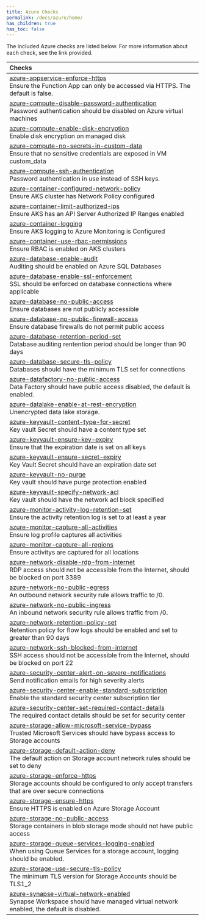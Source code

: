 ```yaml
---
title: Azure Checks
permalink: /docs/azure/home/
has_children: true
has_toc: false
---
```


The included Azure checks are listed below. For more information about each check, see the link provided.

| Checks |
|:------------|
|[azure-appservice-enforce-https](/docs/azure/appservice/enforce-https)<br>Ensure the Function App can only be accessed via HTTPS. The default is false.|
|[azure-compute-disable-password-authentication](/docs/azure/compute/disable-password-authentication)<br>Password authentication should be disabled on Azure virtual machines|
|[azure-compute-enable-disk-encryption](/docs/azure/compute/enable-disk-encryption)<br>Enable disk encryption on managed disk|
|[azure-compute-no-secrets-in-custom-data](/docs/azure/compute/no-secrets-in-custom-data)<br>Ensure that no sensitive credentials are exposed in VM custom_data|
|[azure-compute-ssh-authentication](/docs/azure/compute/ssh-authentication)<br>Password authentication in use instead of SSH keys.|
|[azure-container-configured-network-policy](/docs/azure/container/configured-network-policy)<br>Ensure AKS cluster has Network Policy configured|
|[azure-container-limit-authorized-ips](/docs/azure/container/limit-authorized-ips)<br>Ensure AKS has an API Server Authorized IP Ranges enabled|
|[azure-container-logging](/docs/azure/container/logging)<br>Ensure AKS logging to Azure Monitoring is Configured|
|[azure-container-use-rbac-permissions](/docs/azure/container/use-rbac-permissions)<br>Ensure RBAC is enabled on AKS clusters|
|[azure-database-enable-audit](/docs/azure/database/enable-audit)<br>Auditing should be enabled on Azure SQL Databases|
|[azure-database-enable-ssl-enforcement](/docs/azure/database/enable-ssl-enforcement)<br>SSL should be enforced on database connections where applicable|
|[azure-database-no-public-access](/docs/azure/database/no-public-access)<br>Ensure databases are not publicly accessible|
|[azure-database-no-public-firewall-access](/docs/azure/database/no-public-firewall-access)<br>Ensure database firewalls do not permit public access|
|[azure-database-retention-period-set](/docs/azure/database/retention-period-set)<br>Database auditing rentention period should be longer than 90 days|
|[azure-database-secure-tls-policy](/docs/azure/database/secure-tls-policy)<br>Databases should have the minimum TLS set for connections|
|[azure-datafactory-no-public-access](/docs/azure/datafactory/no-public-access)<br>Data Factory should have public access disabled, the default is enabled.|
|[azure-datalake-enable-at-rest-encryption](/docs/azure/datalake/enable-at-rest-encryption)<br>Unencrypted data lake storage.|
|[azure-keyvault-content-type-for-secret](/docs/azure/keyvault/content-type-for-secret)<br>Key vault Secret should have a content type set|
|[azure-keyvault-ensure-key-expiry](/docs/azure/keyvault/ensure-key-expiry)<br>Ensure that the expiration date is set on all keys|
|[azure-keyvault-ensure-secret-expiry](/docs/azure/keyvault/ensure-secret-expiry)<br>Key Vault Secret should have an expiration date set|
|[azure-keyvault-no-purge](/docs/azure/keyvault/no-purge)<br>Key vault should have purge protection enabled|
|[azure-keyvault-specify-network-acl](/docs/azure/keyvault/specify-network-acl)<br>Key vault should have the network acl block specified|
|[azure-monitor-activity-log-retention-set](/docs/azure/monitor/activity-log-retention-set)<br>Ensure the activity retention log is set to at least a year|
|[azure-monitor-capture-all-activities](/docs/azure/monitor/capture-all-activities)<br>Ensure log profile captures all activities|
|[azure-monitor-capture-all-regions](/docs/azure/monitor/capture-all-regions)<br>Ensure activitys are captured for all locations|
|[azure-network-disable-rdp-from-internet](/docs/azure/network/disable-rdp-from-internet)<br>RDP access should not be accessible from the Internet, should be blocked on port 3389|
|[azure-network-no-public-egress](/docs/azure/network/no-public-egress)<br>An outbound network security rule allows traffic to /0.|
|[azure-network-no-public-ingress](/docs/azure/network/no-public-ingress)<br>An inbound network security rule allows traffic from /0.|
|[azure-network-retention-policy-set](/docs/azure/network/retention-policy-set)<br>Retention policy for flow logs should be enabled and set to greater than 90 days|
|[azure-network-ssh-blocked-from-internet](/docs/azure/network/ssh-blocked-from-internet)<br>SSH access should not be accessible from the Internet, should be blocked on port 22|
|[azure-security-center-alert-on-severe-notifications](/docs/azure/security-center/alert-on-severe-notifications)<br>Send notification emails for high severity alerts|
|[azure-security-center-enable-standard-subscription](/docs/azure/security-center/enable-standard-subscription)<br>Enable the standard security center subscription tier|
|[azure-security-center-set-required-contact-details](/docs/azure/security-center/set-required-contact-details)<br>The required contact details should be set for security center|
|[azure-storage-allow-microsoft-service-bypass](/docs/azure/storage/allow-microsoft-service-bypass)<br>Trusted Microsoft Services should have bypass access to Storage accounts|
|[azure-storage-default-action-deny](/docs/azure/storage/default-action-deny)<br>The default action on Storage account network rules should be set to deny|
|[azure-storage-enforce-https](/docs/azure/storage/enforce-https)<br>Storage accounts should be configured to only accept transfers that are over secure connections|
|[azure-storage-ensure-https](/docs/azure/storage/ensure-https)<br>Ensure HTTPS is enabled on Azure Storage Account|
|[azure-storage-no-public-access](/docs/azure/storage/no-public-access)<br>Storage containers in blob storage mode should not have public access|
|[azure-storage-queue-services-logging-enabled](/docs/azure/storage/queue-services-logging-enabled)<br>When using Queue Services for a storage account, logging should be enabled.|
|[azure-storage-use-secure-tls-policy](/docs/azure/storage/use-secure-tls-policy)<br>The minimum TLS version for Storage Accounts should be TLS1_2|
|[azure-synapse-virtual-network-enabled](/docs/azure/synapse/virtual-network-enabled)<br>Synapse Workspace should have managed virtual network enabled, the default is disabled.|
